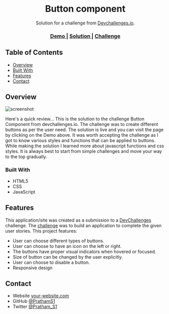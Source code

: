 <!-- Please update value in the {}  -->

<h1 align="center">Button component</h1>

<div align="center">
   Solution for a challenge from  <a href="http://devchallenges.io" target="_blank">Devchallenges.io</a>.
</div>

<div align="center">
  <h3>
    <a href="https://{your-demo-link.your-domain}">
      Demo
    </a>
    <span> | </span>
    <a href="https://{https://github.com/PrathamS1/Button-Component}">
      Solution
    </a>
    <span> | </span>
    <a href="https://devchallenges.io/challenges/ohgVTyJCbm5OZyTB2gNY">
      Challenge
    </a>
  </h3>
</div>

<!-- TABLE OF CONTENTS -->

## Table of Contents

- [Overview](#overview)
- [Built With](#built-with)
- [Features](#features)
- [Contact](#contact)

<!-- OVERVIEW -->

## Overview

![screenshot](https://github.com/PrathamS1/Button-Component/assets/91936136/f6522cfc-0e46-4736-8761-39618d4109c4)

Here's a quick review...
This is the solution to the challenge Button Component from devchallenges.io. The challenge was to create different buttons as per the user need.
The solution is live and you can visit the page by clicking on the Demo above.
It was worth accepting the challenge as I got to know various styles and functions that can be applied to buttons. While making the solution I learned more about javascript functions and css styles.
It is always best to start from simple challenges and move your way to the top gradually.

### Built With

- HTML5
- CSS
- JavaScript

## Features

This application/site was created as a submission to a [DevChallenges](https://devchallenges.io/challenges) challenge. The [challenge](https://devchallenges.io/challenges/ohgVTyJCbm5OZyTB2gNY) was to build an application to complete the given user stories.
This project features:
* User can choose different types of buttons.
* User can choose to have an icon on the left or right.
* The buttons have proper visual indicators when hovered or focused.
* Size of button can be changed by the user explicitly.
* User can choose to disable a button.
* Responsive design


## Contact

- Website [your-website.com](https://{your-web-site-link})
- GitHub [@PrathamS1](https://github.com/PrathamS1)
- Twitter [@Pratham_S1](https://twitter.com/Pratham_S1)
